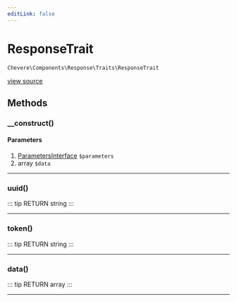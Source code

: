 ```yaml
---
editLink: false
---
```


# ResponseTrait

`Chevere\Components\Response\Traits\ResponseTrait`

[view source](https://github.com/chevere/chevere/blob/master/Response/Traits/ResponseTrait.php)

## Methods

### __construct()

#### Parameters

1. [ParametersInterface](../../../Interfaces/Parameter/ParametersInterface.md) `$parameters`
2. array `$data`

---

### uuid()

::: tip RETURN
string
:::

---

### token()

::: tip RETURN
string
:::

---

### data()

::: tip RETURN
array
:::

---

